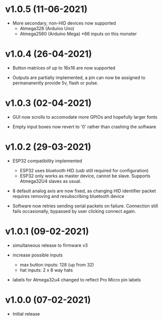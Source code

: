 # v1.0.5 (11-06-2021)
- More secondary, non-HID devices now supported
    - Atmega328 (Arduino Uno)
    - Atmega2560 (Arduino Mega) *66 inputs on this monster
    
# v1.0.4 (26-04-2021)
- Button matrices of up to 16x16 are now supported

- Outputs are partially implemented, a pin can now be assigned to permananently provide 5v, flash or pulse.

# v1.0.3 (02-04-2021)
- GUI now scrolls to accomodate more GPIOs and hopefully larger fonts

- Empty input boxes now revert to '0' rather than crashing the software

# v1.0.2 (29-03-2021)

- ESP32 compatibility implemented
    - ESP32 uses bluetooth HID (usb still required for configuration)
    - ESP32 only works as master device, cannot be slave. Supports Atmega32U4 slaves as usual.

- 8 default analog axis are now fixed, as changing HID identifier packet requires removing and resubscribing bluetooth device

- Software now retries sending serial packets on failure. Connection still fails occasionally, bypassed by user clicking connect again.

# v1.0.1 (09-02-2021) 

- simultaneous release to firmware v3

- increase possible inputs
    - max button inputs: 128 (up from 32)
    - hat inputs: 2 x 8 way hats

- labels for Atmega32u4 changed to reflect Pro Micro pin labels

# v1.0.0 (07-02-2021)

- Initial release

